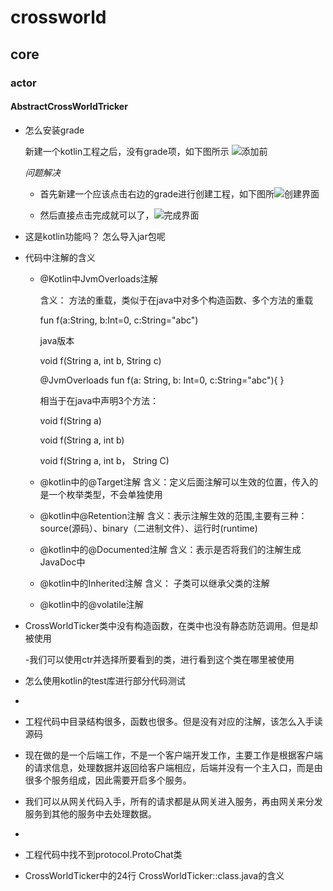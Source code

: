 # crossworld

## core

### actor

#### AbstractCrossWorldTricker

- 怎么安装grade
	
	新建一个kotlin工程之后，没有grade项，如下图所示 ![添加前](https://github.com/jwwc/youzu/tree/main/image/pregrade.jpg)

	*问题解决*
	
	- 首先新建一个应该点击右边的grade进行创建工程，如下图所![创建界面](https://github.com/jwwc/youzu/tree/main/image/grade.jpg)
	
	- 然后直接点击完成就可以了，![完成界面](https://github.com/jwwc/youzu/tree/main/image/finish_create.jpg)

- 这是kotlin功能吗？ 怎么导入jar包呢


- 代码中注解的含义
 
  - @Kotlin中JvmOverloads注解
  	
	含义： 方法的重载，类似于在java中对多个构造函数、多个方法的重载

	fun f(a:String, b:Int=0, c:String="abc")

	java版本

	void f(String a, int b, String c)

	@JvmOverloads fun f(a: String, b: Int=0, c:String="abc"){
	}

	相当于在java中声明3个方法：

	void f(String a)

	void f(String a, int b)

	void f(String a, int b， String C)

  - @kotlin中的@Target注解
  	含义：定义后面注解可以生效的位置，传入的是一个枚举类型，不会单独使用
  - @kotlin中@Retention注解
  	含义：表示注解生效的范围,主要有三种：source(源码）、binary（二进制文件）、运行时(runtime)
  - @kotlin中的@Documented注解
  	含义：表示是否将我们的注解生成JavaDoc中
  - @kotlin中的Inherited注解
  	含义： 子类可以继承父类的注解
  - @kotlin中的@volatile注解

- CrossWorldTicker类中没有构造函数，在类中也没有静态防范调用。但是却被使用
  
  -我们可以使用ctr并选择所要看到的类，进行看到这个类在哪里被使用

- 怎么使用kotlin的test库进行部分代码测试

 -

- 工程代码中目录结构很多，函数也很多。但是没有对应的注解，该怎么入手读源码

 - 现在做的是一个后端工作，不是一个客户端开发工作，主要工作是根据客户端的请求信息，处理数据并返回给客户端相应，后端并没有一个主入口，而是由很多个服务组成，因此需要开启多个服务。

 - 我们可以从网关代码入手，所有的请求都是从网关进入服务，再由网关来分发服务到其他的服务中去处理数据。

 -

- 工程代码中找不到protocol.ProtoChat类

- CrossWorldTicker中的24行 CrossWorldTicker::class.java的含义







	
